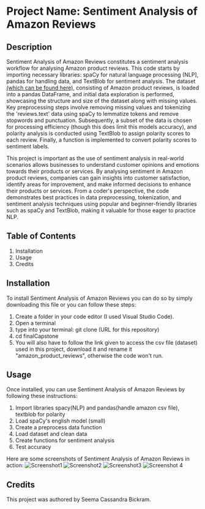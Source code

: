 # Project Name: Sentiment Analysis of Amazon Reviews

## Description
Sentiment Analysis of Amazon Reviews constitutes a sentiment analysis workflow for analysing Amazon product reviews. This code starts by importing necessary libraries: spaCy for natural language processing (NLP], pandas for handling data, and TextBlob for sentiment analysis. The dataset [(which can be found here)](https://www.kaggle.com/datasets/datafiniti/consumer-reviews-of-amazon-products), consisting of Amazon product reviews, is loaded into a pandas DataFrame, and initial data exploration is performed, showcasing the structure and size of the dataset along with missing values. Key preprocessing steps involve removing missing values and tokenizing the 'reviews.text' data using spaCy to lemmatize tokens and remove stopwords and punctuation. Subsequently, a subset of the data is chosen for processing efficiency (though this does limit this models accuracy), and polarity analysis is conducted using TextBlob to assign polarity scores to each review. Finally, a function is implemented to convert polarity scores to sentiment labels. 

This project is important as the use of sentiment analysis in real-world scenarios allows businesses to understand customer opinions and emotions towards their products or services. By analysing sentiment in Amazon product reviews, companies can gain insights into customer satisfaction, identify areas for improvement, and make informed decisions to enhance their products or services. From a coder's perspective, the code demonstrates best practices in data preprocessing, tokenization, and sentiment analysis techniques using popular and beginner-friendly libraries such as spaCy and TextBlob, making it valuable for those eager to practice NLP.

## Table of Contents
1. Installation
2. Usage
3. Credits

## Installation
To install Sentiment Analysis of Amazon Reviews you can do so by simply downloading this file or you can follow these steps:

1. Create a folder in your code editor (I used Visual Studio Code).
2. Open a terminal
3. type into your terminal: git clone (URL for this repository)
4. cd finalCapstone
5. You will also have to follow the link given to access the csv file (dataset) used in this project, download it and rename it "amazon_product_reviews", otherwise the code won't run.

## Usage
Once installed, you can use Sentiment Analysis of Amazon Reviews by following these instructions:

1. Import libraries spacy(NLP) and pandas(handle amazon csv file), textblob for polarity
2. Load spaCy's english model (small)
3. Create a preprocess data function
4. Load dataset and clean data
5. Create functions for sentiment analysis
6. Test accuracy
   
Here are some screenshots of Sentiment Analysis of Amazon Reviews in action:
![Screenshot1](https://github.com/s-cassandra/finalCapstone/assets/152437473/6926bfc2-f4cd-4ff9-82e6-ca177c8760cf)
![Screenshot2](https://github.com/s-cassandra/finalCapstone/assets/152437473/c9c6e113-c309-49b2-ad06-ca071e44937b)
![Screenshot3](https://github.com/s-cassandra/finalCapstone/assets/152437473/295f1f15-84a6-44a9-a0c4-b55662ec9cc4)
![Screenshot 4](https://github.com/s-cassandra/finalCapstone/assets/152437473/e6daa799-8411-45f1-aeeb-143243beeeaa)

## Credits
This project was authored by Seema Cassandra Bickram.
